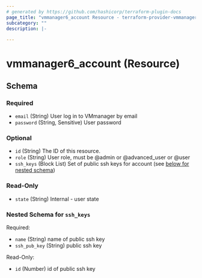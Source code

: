 ```yaml
---
# generated by https://github.com/hashicorp/terraform-plugin-docs
page_title: "vmmanager6_account Resource - terraform-provider-vmmanager6"
subcategory: ""
description: |-
  
---
```


# vmmanager6_account (Resource)





<!-- schema generated by tfplugindocs -->
## Schema

### Required

- `email` (String) User log in to VMmanager by email
- `password` (String, Sensitive) User password

### Optional

- `id` (String) The ID of this resource.
- `role` (String) User role, must be @admin or @advanced_user or @user
- `ssh_keys` (Block List) Set of public ssh keys for account (see [below for nested schema](#nestedblock--ssh_keys))

### Read-Only

- `state` (String) Internal - user state

<a id="nestedblock--ssh_keys"></a>
### Nested Schema for `ssh_keys`

Required:

- `name` (String) name of public ssh key
- `ssh_pub_key` (String) public ssh key

Read-Only:

- `id` (Number) id of public ssh key


